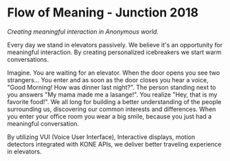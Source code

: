 # Flow of Meaning - Junction 2018

_Creating meaningful interaction in Anonymous world._

Every day we stand in elevators passively.  We believe it's an opportunity for meaningful interaction.  By creating personalized icebreakers we start warm conversations.

Imagine. You are waiting for an elevator. When the door opens you see two strangers... You enter and as soon as the door closes you hear a voice, "Good Morning! How was dinner last night?".  The person standing next to you answers "My mama made me a lasange!". You realize "Hey, that is my favorite food!". We all long for building a better understanding of the people surrounding us, discovering our common interests and differences.  When you enter your office room you wear a big smile, because you just had a meaningful conversation. 

By utilizing VUI (Voice User Interface),  Interactive displays, motion detectors integrated with KONE APIs, we deliver better traveling experience in elevators. 